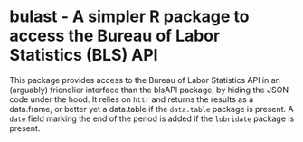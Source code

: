 # bulast - A simpler R package to access the Bureau of Labor Statistics (BLS) API

This package provides access to the Bureau of Labor Statistics API in an (arguably) friendlier interface than the blsAPI package, by hiding the JSON code under the hood. It relies on `httr` and returns the results as a data.frame, or better yet a data.table if the `data.table` package is present. A `date` field marking the end of the period is added if the `lubridate` package is present.

```{r}

```
